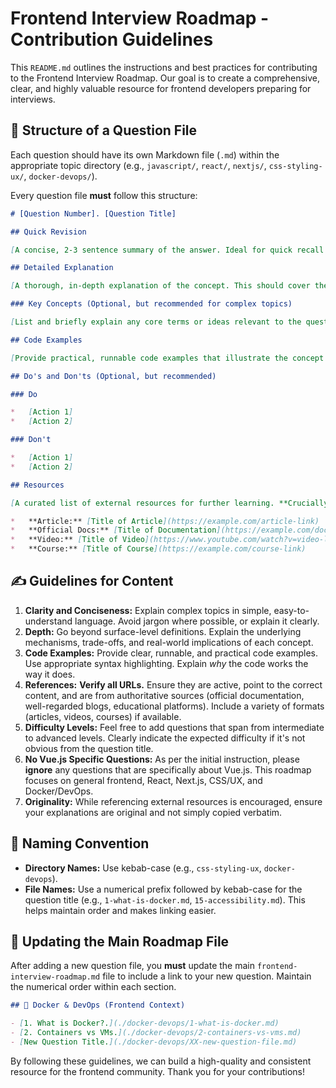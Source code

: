 # Frontend Interview Roadmap - Contribution Guidelines

This `README.md` outlines the instructions and best practices for contributing to the Frontend Interview Roadmap. Our goal is to create a comprehensive, clear, and highly valuable resource for frontend developers preparing for interviews.

## 📝 Structure of a Question File

Each question should have its own Markdown file (`.md`) within the appropriate topic directory (e.g., `javascript/`, `react/`, `nextjs/`, `css-styling-ux/`, `docker-devops/`).

Every question file **must** follow this structure:

```markdown
# [Question Number]. [Question Title]

## Quick Revision

[A concise, 2-3 sentence summary of the answer. Ideal for quick recall.]

## Detailed Explanation

[A thorough, in-depth explanation of the concept. This should cover the "why" and "how", discuss nuances, pros/cons, and related concepts. Aim for clarity and comprehensive understanding.]

### Key Concepts (Optional, but recommended for complex topics)

[List and briefly explain any core terms or ideas relevant to the question.]

## Code Examples

[Provide practical, runnable code examples that illustrate the concept. Code should be well-commented and easy to understand. Include both good and bad examples where appropriate to highlight best practices or common pitfalls.]

## Do's and Don'ts (Optional, but recommended)

### Do

*   [Action 1]
*   [Action 2]

### Don't

*   [Action 1]
*   [Action 2]

## Resources

[A curated list of external resources for further learning. **Crucially, all URLs must be working and relevant.** Include a mix of official documentation, reputable articles, and high-quality video tutorials/courses. Aim for at least 3-5 resources per question.]

*   **Article:** [Title of Article](https://example.com/article-link)
*   **Official Docs:** [Title of Documentation](https://example.com/docs-link)
*   **Video:** [Title of Video](https://www.youtube.com/watch?v=video-link)
*   **Course:** [Title of Course](https://example.com/course-link)
```

## ✍️ Guidelines for Content

1.  **Clarity and Conciseness:** Explain complex topics in simple, easy-to-understand language. Avoid jargon where possible, or explain it clearly.
2.  **Depth:** Go beyond surface-level definitions. Explain the underlying mechanisms, trade-offs, and real-world implications of each concept.
3.  **Code Examples:** Provide clear, runnable, and practical code examples. Use appropriate syntax highlighting. Explain *why* the code works the way it does.
4.  **References:** **Verify all URLs.** Ensure they are active, point to the correct content, and are from authoritative sources (official documentation, well-regarded blogs, educational platforms). Include a variety of formats (articles, videos, courses) if available.
5.  **Difficulty Levels:** Feel free to add questions that span from intermediate to advanced levels. Clearly indicate the expected difficulty if it's not obvious from the question title.
6.  **No Vue.js Specific Questions:** As per the initial instruction, please **ignore** any questions that are specifically about Vue.js. This roadmap focuses on general frontend, React, Next.js, CSS/UX, and Docker/DevOps.
7.  **Originality:** While referencing external resources is encouraged, ensure your explanations are original and not simply copied verbatim.

## 📁 Naming Convention

*   **Directory Names:** Use kebab-case (e.g., `css-styling-ux`, `docker-devops`).
*   **File Names:** Use a numerical prefix followed by kebab-case for the question title (e.g., `1-what-is-docker.md`, `15-accessibility.md`). This helps maintain order and makes linking easier.

## 🔗 Updating the Main Roadmap File

After adding a new question file, you **must** update the main `frontend-interview-roadmap.md` file to include a link to your new question. Maintain the numerical order within each section.

```markdown
## 🐳 Docker & DevOps (Frontend Context)

- [1. What is Docker?.](./docker-devops/1-what-is-docker.md)
- [2. Containers vs VMs.](./docker-devops/2-containers-vs-vms.md)
- [New Question Title.](./docker-devops/XX-new-question-file.md)
```

By following these guidelines, we can build a high-quality and consistent resource for the frontend community. Thank you for your contributions!